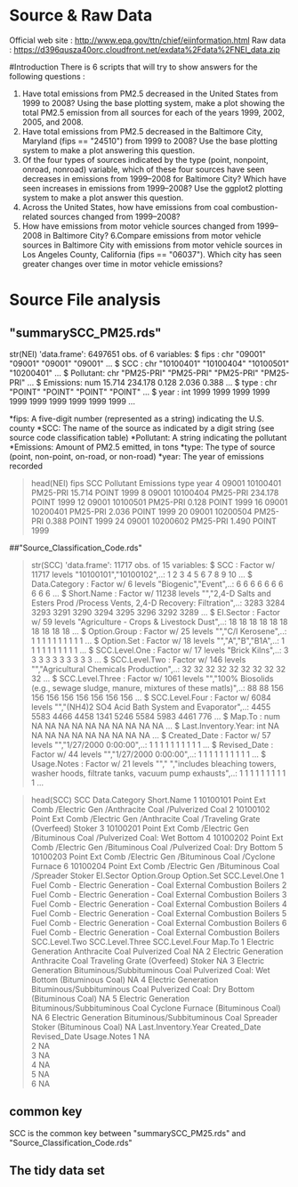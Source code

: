 # Source & Raw Data
Official web site : http://www.epa.gov/ttn/chief/eiinformation.html
Raw data : https://d396qusza40orc.cloudfront.net/exdata%2Fdata%2FNEI_data.zip

#Introduction 
There is 6 scripts that will try to show answers for the following questions :
1. Have total emissions from PM2.5 decreased in the United States from 1999 to 2008? Using the base plotting system, make a plot showing the total PM2.5 emission from all sources for each of the years 1999, 2002, 2005, and 2008.
2. Have total emissions from PM2.5 decreased in the Baltimore City, Maryland (fips == "24510") from 1999 to 2008? Use the base plotting system to make a plot answering this question.
3. Of the four types of sources indicated by the type (point, nonpoint, onroad, nonroad) variable, which of these four sources have seen decreases in emissions from 1999–2008 for Baltimore City? Which have seen increases in emissions from 1999–2008? Use the ggplot2 plotting system to make a plot answer this question.
4. Across the United States, how have emissions from coal combustion-related sources changed from 1999–2008?
5. How have emissions from motor vehicle sources changed from 1999–2008 in Baltimore City?
6.Compare emissions from motor vehicle sources in Baltimore City with emissions from motor vehicle sources in Los Angeles County, California (fips == "06037"). Which city has seen greater changes over time in motor vehicle emissions?


# Source File analysis
## "summarySCC_PM25.rds" 
str(NEI)
'data.frame':	6497651 obs. of  6 variables:
 $ fips     : chr  "09001" "09001" "09001" "09001" ...
 $ SCC      : chr  "10100401" "10100404" "10100501" "10200401" ...
 $ Pollutant: chr  "PM25-PRI" "PM25-PRI" "PM25-PRI" "PM25-PRI" ...
 $ Emissions: num  15.714 234.178 0.128 2.036 0.388 ...
 $ type     : chr  "POINT" "POINT" "POINT" "POINT" ...
 $ year     : int  1999 1999 1999 1999 1999 1999 1999 1999 1999 1999 ...

*fips: A five-digit number (represented as a string) indicating the U.S. county
*SCC: The name of the source as indicated by a digit string (see source code classification table)
*Pollutant: A string indicating the pollutant
*Emissions: Amount of PM2.5 emitted, in tons
*type: The type of source (point, non-point, on-road, or non-road)
*year: The year of emissions recorded

> head(NEI)
    fips      SCC Pollutant Emissions  type year
4  09001 10100401  PM25-PRI    15.714 POINT 1999
8  09001 10100404  PM25-PRI   234.178 POINT 1999
12 09001 10100501  PM25-PRI     0.128 POINT 1999
16 09001 10200401  PM25-PRI     2.036 POINT 1999
20 09001 10200504  PM25-PRI     0.388 POINT 1999
24 09001 10200602  PM25-PRI     1.490 POINT 1999

##"Source_Classification_Code.rds"
> str(SCC)
'data.frame':	11717 obs. of  15 variables:
 $ SCC                : Factor w/ 11717 levels "10100101","10100102",..: 1 2 3 4 5 6 7 8 9 10 ...
 $ Data.Category      : Factor w/ 6 levels "Biogenic","Event",..: 6 6 6 6 6 6 6 6 6 6 ...
 $ Short.Name         : Factor w/ 11238 levels "","2,4-D Salts and Esters Prod /Process Vents, 2,4-D Recovery: Filtration",..: 3283 3284 3293 3291 3290 3294 3295 3296 3292 3289 ...
 $ EI.Sector          : Factor w/ 59 levels "Agriculture - Crops & Livestock Dust",..: 18 18 18 18 18 18 18 18 18 18 ...
 $ Option.Group       : Factor w/ 25 levels "","C/I Kerosene",..: 1 1 1 1 1 1 1 1 1 1 ...
 $ Option.Set         : Factor w/ 18 levels "","A","B","B1A",..: 1 1 1 1 1 1 1 1 1 1 ...
 $ SCC.Level.One      : Factor w/ 17 levels "Brick Kilns",..: 3 3 3 3 3 3 3 3 3 3 ...
 $ SCC.Level.Two      : Factor w/ 146 levels "","Agricultural Chemicals Production",..: 32 32 32 32 32 32 32 32 32 32 ...
 $ SCC.Level.Three    : Factor w/ 1061 levels "","100% Biosolids (e.g., sewage sludge, manure, mixtures of these matls)",..: 88 88 156 156 156 156 156 156 156 156 ...
 $ SCC.Level.Four     : Factor w/ 6084 levels "","(NH4)2 SO4 Acid Bath System and Evaporator",..: 4455 5583 4466 4458 1341 5246 5584 5983 4461 776 ...
 $ Map.To             : num  NA NA NA NA NA NA NA NA NA NA ...
 $ Last.Inventory.Year: int  NA NA NA NA NA NA NA NA NA NA ...
 $ Created_Date       : Factor w/ 57 levels "","1/27/2000 0:00:00",..: 1 1 1 1 1 1 1 1 1 1 ...
 $ Revised_Date       : Factor w/ 44 levels "","1/27/2000 0:00:00",..: 1 1 1 1 1 1 1 1 1 1 ...
 $ Usage.Notes        : Factor w/ 21 levels ""," ","includes bleaching towers, washer hoods, filtrate tanks, vacuum pump exhausts",..: 1 1 1 1 1 1 1 1 1 1 ...
 
> head(SCC)
       SCC Data.Category                                                                 Short.Name
1 10100101         Point                   Ext Comb /Electric Gen /Anthracite Coal /Pulverized Coal
2 10100102         Point Ext Comb /Electric Gen /Anthracite Coal /Traveling Grate (Overfeed) Stoker
3 10100201         Point       Ext Comb /Electric Gen /Bituminous Coal /Pulverized Coal: Wet Bottom
4 10100202         Point       Ext Comb /Electric Gen /Bituminous Coal /Pulverized Coal: Dry Bottom
5 10100203         Point                   Ext Comb /Electric Gen /Bituminous Coal /Cyclone Furnace
6 10100204         Point                   Ext Comb /Electric Gen /Bituminous Coal /Spreader Stoker
                               EI.Sector Option.Group Option.Set               SCC.Level.One
1 Fuel Comb - Electric Generation - Coal                         External Combustion Boilers
2 Fuel Comb - Electric Generation - Coal                         External Combustion Boilers
3 Fuel Comb - Electric Generation - Coal                         External Combustion Boilers
4 Fuel Comb - Electric Generation - Coal                         External Combustion Boilers
5 Fuel Comb - Electric Generation - Coal                         External Combustion Boilers
6 Fuel Comb - Electric Generation - Coal                         External Combustion Boilers
        SCC.Level.Two               SCC.Level.Three                                SCC.Level.Four Map.To
1 Electric Generation               Anthracite Coal                               Pulverized Coal     NA
2 Electric Generation               Anthracite Coal             Traveling Grate (Overfeed) Stoker     NA
3 Electric Generation Bituminous/Subbituminous Coal Pulverized Coal: Wet Bottom (Bituminous Coal)     NA
4 Electric Generation Bituminous/Subbituminous Coal Pulverized Coal: Dry Bottom (Bituminous Coal)     NA
5 Electric Generation Bituminous/Subbituminous Coal             Cyclone Furnace (Bituminous Coal)     NA
6 Electric Generation Bituminous/Subbituminous Coal             Spreader Stoker (Bituminous Coal)     NA
  Last.Inventory.Year Created_Date Revised_Date Usage.Notes
1                  NA                                      
2                  NA                                      
3                  NA                                      
4                  NA                                      
5                  NA                                      
6                  NA 
 
## common key
SCC is the common key between "summarySCC_PM25.rds" and "Source_Classification_Code.rds"


## The tidy data set 


